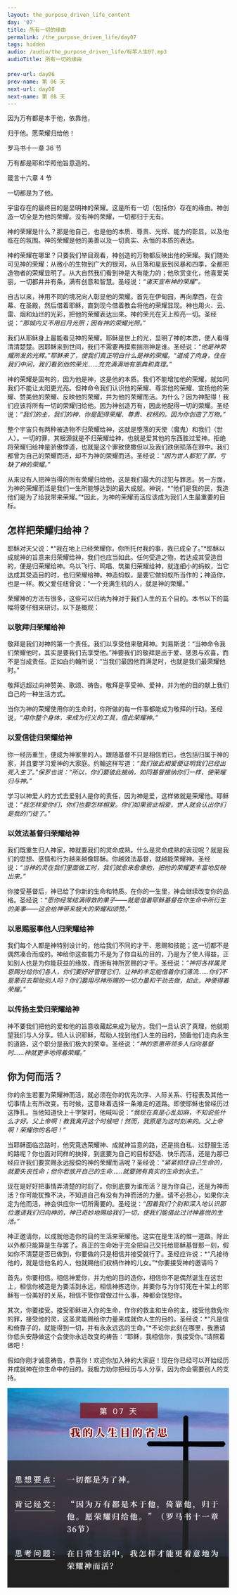```yaml
---
layout: the_purpose_driven_life_content
day: '07'
title: 所有一切的缘由
permalink: /the_purpose_driven_life/day07
tags: hidden
audio: /audio/the_purpose_driven_life/标竿人生07.mp3
audioTitle: 所有一切的缘由

prev-url: day06
prev-name: 第 06 天
next-url: day08
next-name: 第 08 天 
---
```


<div class="center script poem">
<p>因为万有都是本于他，依靠他，</p>
<P>归于他。愿荣耀归给他！</p>
<p class="sp-verse">罗马书十一章 36 节</p>
</div>
<div class="center script poem">
<p>万有都是耶和华照他旨意造的。</p>
<p class="sp-verse">箴言十六章 4 节</p>
</div>
<p class="first">一切都是为了他。</p>

宇宙存在的最终目的是显明神的荣耀。这是所有一切（包括你）存在的缘由。神创造一切全是为他的荣耀。没有神的荣耀，一切都归于无有。

神的荣耀是什么？那是他自己，也是他的本质、尊贵、光辉、能力的彰显，以及他临在的氛围。神的荣耀是他的美善以及一切真实、永恒的本质的表达。

神的荣耀在哪里？只要我们举目观看，神创造的万物都反映出他的荣耀。我们随处可见神的荣耀：从微小的生物到广大的银河，从日落和星辰到风暴和四季，全都把造物者的荣耀显明了。从大自然我们看到神是大有能力的；他欣赏变化，他喜爱美丽，一切都井井有条，满有创意和智慧。圣经说：*“诸天宣布神的荣耀”。*

自古以来，神用不同的境况向人彰显他的荣耀。首先在伊甸园，再向摩西，在会幕、在圣殿，然后借着耶稣，直到现今借着教会将他的荣耀显现。神也用火、云、雷、烟和灿烂的光彩，把他的荣耀表达出來。神的荣光在天上照亮一切。圣经说：*“那城内又不用日月光照；因有神的荣耀光照。”*

我们从耶稣身上最能看见神的荣耀。耶稣是世上的光，显明了神的本质，使人看得清清楚楚。因耶稣来到世间，我们不需要再摸索揣测神是谁。圣经说：*“他是神荣耀所发的光辉。”*耶稣来了，使我们真正明白什么是神的荣耀。*“道成了肉身，住在我们中间，我们看到他的荣光……充充满满地有恩典和真理。”*

神的荣耀是固有的，因为他是神，这是他的本质。我们不能增加他的荣耀，就如同我们不能让太阳更光亮。但神命令我们认识他的荣耀、尊崇他的荣耀、宣扬他的荣耀、赞美他的荣耀、反映他的荣耀，并为他的荣耀而活。为什么？因为神配得！我们应该将所有一切的荣耀归给他。因为神创造万有，因此他配得一切的荣耀。圣经说：*“我们的主，我们的神，你是配得荣耀、尊贵、权柄的。因为你创造了万物。”*

整个宇宙只有两种被造物不归荣耀给神，这就是堕落的天使（魔鬼）和我们（世人）。一切的罪，其根源就是不归荣耀给神，也就是爱其他的东西胜过爱神。拒绝将荣耀归给神是骄傲悖道，也就是这个罪致使撒但以及我们跌倒殒落在罪中。我们都曾为自己的荣耀而活，却不为神的荣耀而活。圣经说：*“因为世人都犯了罪，亏缺了神的荣耀。”*

从来没有人把神当得的所有荣耀归给他，这是我们最大的过犯与罪恶。另一方面，为神的荣耀而活是我们一生所能够达到的最大成就。神说，*“他们是我的民，我造他们是为了给我带来荣耀。”*因此，为神的荣耀而活应该成为我们人生最重要的目标。

## 怎样把荣耀归给神？

耶稣对天父说：*“我在地上已经荣耀你，你所托付我的事，我已成全了。”*耶稣以成就神的旨意来归荣耀给神，我们也应当如此。任何受造之物，若达成其受造目的，便是归荣耀给神。鸟以飞行、鸣唱、筑巢归荣耀给神，就连细小的蚂蚁，当它达成其受造目的时，也归荣耀给神。神造蚂蚁，是要它做蚂蚁所当作的；神造你，也是一样。教父爱任纽曾说：“一个充满生机的人，就是神的荣耀。”

荣耀神的方法有很多，这些可以归纳为神对于我们人生的五个目的。本书以下的篇幅将要仔细来研讨。以下是概观：

### 以敬拜归荣耀给神

敬拜是我们对神的第一个责任。我们以享受他来敬拜神。刘易斯说：“当神命令我们荣耀他时，其实是要我们去享受他。”神要我们的敬拜是出于爱、感恩与欢喜，而不是当成责任。正如白约翰所说：“当我们最因他而满足时，也就是我们最荣耀他时。”

敬拜远超过向神赞美、歌颂、祷告。敬拜是享受神、爱神，并为他的目的献上我们自己的一种生活方式。

当你为神的荣耀使用你的生命时，你所做的每一件事都能成为敬拜的行动。圣经说，*“用你整个身体，来成为行义的工具，借此荣耀神。”*

### 以爱信徒归荣耀给神

你一经历重生，便成为神家里的人。跟随基督不只是相信而已，也包括归属于神的家，并且要学习爱神的大家庭。约翰这样写道：*“我们彼此相爱便证明我们已经出死入生了。”*保罗也说：*“所以，你们要彼此接纳，如同基督接纳你们一样，使荣耀归与神。”*

学习以神爱人的方式去爱别人是你的责任，因为神是爱，这样做就是荣耀他。耶稣说：*“我怎样爱你们，你们也要怎样相爱。你们如果彼此相爱，世人就会认出你们是我的门徒了。”*

### 以效法基督归荣耀给神

我们既重生归人神家，神就要我们的灵命成熟。什么是灵命成熟的表现呢？就是我们的思想、感情和行为越来越像耶稣。你越效法基督，就越能荣耀神。圣经说：*“当神的灵在我们里面做工时，我们就愈来愈像他，把他的荣耀更丰富地反映出来。”*

你接受基督后，神已给了你新的生命和特质。在你的一生里，神会继续改变你的品格。圣经说：*“愿你经常结满得救的果子——就是借着耶稣基督在你生命中所衍生的美事——这会给神带来极大的荣耀和颂赞。”*

### 以恩赐服事他人归荣耀给神

我们每个人都是神特别设计的，他给我们不同的才干、恩赐和技能；这一切都不是偶然凑合而成的。神给你这些能力不是为了你自私的目的，乃是为了使人得益，正如别人也是为你能获益的缘故，而拥有神所赏赐的才干。圣经说：*“神将各样属灵恩赐分给你们各人，你们要好好管理它们，让神的丰足能借着你们涌流……你们不是蒙召去帮助别人吗？你们要用尽神所赐的一切力量和干劲去做，如此，神便得着荣耀。”*

### 以传扬主爱归荣耀给神

神不要我们把他的爱和他的旨意收藏起来成为秘方。我们一旦认识了真理，他就期望我们与人分享。领人认识耶稣，帮助人找到他们人生的目的，预备他们走向永生的道路，这个职分是我们极大的荣幸。圣经说：*“神的恩惠带领多人归向基督时……神就更多地得着荣耀。”*

## 你为何而活？

你的余生若要为荣耀神而活，就必须在你的优先次序、人际关系、行程表及其他一切事情上有所改变。有时候，这意味着选择一条难走的道路。即使耶稣也曾经历过这挣扎。当他知道快上十字架时，他喊叫说：*“我现在真是心乱如麻，不知说些什么才好。父上帝啊！教我离开这个时候吧！然而，我原是为这时刻来的。父上帝啊！荣耀你的名吧！”*

当耶稣面临岔路时，他究竟选荣耀神、成就神旨意的路，还是挑自私、过舒服生活的路呢？你也面对同样的抉择，到底要为自己的目标舒适、快乐而活，还是为那已经应许我们要赏赐永远报偿的神的荣耀而活呢？圣经说：*“紧紧抓住自己生命的，就要失丧性命；但你若放开自己的生命……就要拥有真实的生命到永生。”*

现在是好好把事情弄清楚的时刻了。你到底要为谁而活？是为你自己，还是为神而活？你可能犹豫不决，不知道自己有没有为神而活的力量。请不必担心，如果你决定为他而活，神会供应你一切所需要的。圣经说：*“因着我们个别和深入地认识那位邀请我们归向神的，神已奇妙地赐给我们一切，使我们能借此过讨神喜悦的生活。”*

神正邀请你，以成就他造你的目的生活来荣耀他。这实在是生活的惟一道路，除此以外都只能算是生存罢了。真正的生命始于完全把自己交托给耶稣基督那一刻，假如你不清楚是否已做到，你要做的只是相信并接受就行了。圣经应许说：*“凡接待他的，就是信他名的人，他就赐他们权柄作神的儿女。”*你要接受神的邀请吗？

首先，你要相信。相信神爱你，并为他的目的造你，相信你不是偶然诞生在这世上，相信你被造是为要活到永远，相信神拣选你，并要你与为你钉死在十架上的耶稣有一份美好的关系，相信不管你曾做过什么事，神都会饶恕你。

其次，你要接受。接受耶稣进入你的生命，作你的救主和生命的主，接受他救免你的罪，接受他的灵，这圣灵能赐给你力量来成就你人生的目的。圣经说：*“凡是信和倚靠子的，就能得到一切，并有永永远远的生命。”*不论你此刻在哪里，我邀请你低头安静做这个会使你永远改变的祷告：“耶稣，我相信你，我接受你。”请照着做吧！

假如你刚才诚意祷告，恭喜你！欢迎你加入神的大家庭！现在你已经可以开始经历并成就神在你生命中的目的。我极力劝你把经历与人分享，因为你会需要别人的支持。

<div class="article-img-wrapper">
  <img src="/image/the_purpose_driven_life/day07_card.jpg">
</div>